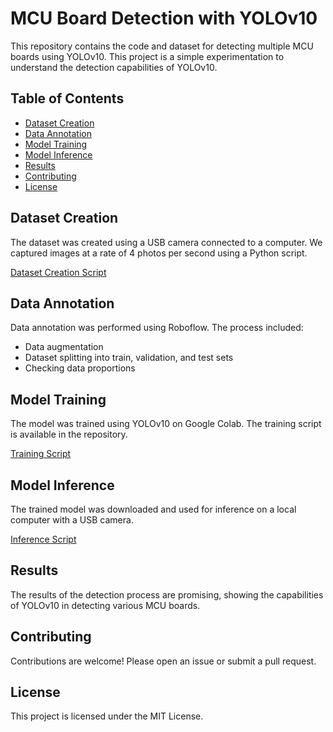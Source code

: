 # MCU Board Detection with YOLOv10

This repository contains the code and dataset for detecting multiple MCU boards using YOLOv10. This project is a simple experimentation to understand the detection capabilities of YOLOv10.

## Table of Contents

- [Dataset Creation](#dataset-creation)
- [Data Annotation](#data-annotation)
- [Model Training](#model-training)
- [Model Inference](#model-inference)
- [Results](#results)
- [Contributing](#contributing)
- [License](#license)

## Dataset Creation

The dataset was created using a USB camera connected to a computer. We captured images at a rate of 4 photos per second using a Python script.

[Dataset Creation Script](https://github.com/fitranurmayadi/yolov10_testing_mcu_detection/tree/main/Create%20dataset)

## Data Annotation

Data annotation was performed using Roboflow. The process included:
- Data augmentation
- Dataset splitting into train, validation, and test sets
- Checking data proportions

## Model Training

The model was trained using YOLOv10 on Google Colab. The training script is available in the repository.

[Training Script](https://github.com/fitranurmayadi/yolov10_testing_mcu_detection/blob/main/yolov10_MCU_Board_Object_Detection.ipynb)

## Model Inference

The trained model was downloaded and used for inference on a local computer with a USB camera.

[Inference Script](link-to-github-script)

## Results

The results of the detection process are promising, showing the capabilities of YOLOv10 in detecting various MCU boards.

## Contributing

Contributions are welcome! Please open an issue or submit a pull request.

## License

This project is licensed under the MIT License.
